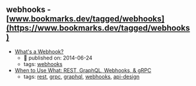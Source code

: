 webhooks - [www.bookmarks.dev/tagged/webhooks](https://www.bookmarks.dev/tagged/webhooks)
---
* [What's a Webhook?](https://sendgrid.com/blog/whats-webhook/)
    * :calendar: published on: 2014-06-24
    * tags: [webhooks](../tagged/webhooks.md)
* [When to Use What: REST, GraphQL, Webhooks, & gRPC](https://nordicapis.com/when-to-use-what-rest-graphql-webhooks-grpc/)
    * tags: [rest](../tagged/rest.md), [grpc](../tagged/grpc.md), [graphql](../tagged/graphql.md), [webhooks](../tagged/webhooks.md), [api-design](../tagged/api-design.md)
